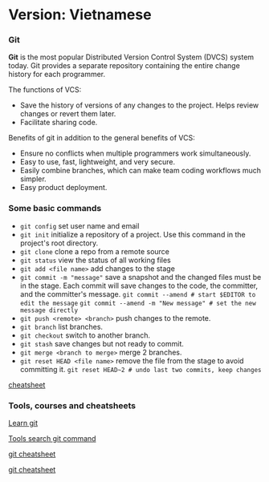 Version: Vietnamese
==========================

### Git

**Git** is the most popular Distributed Version Control System (DVCS) system today. Git provides a separate repository containing the entire change history for each programmer.

The functions of VCS:

- Save the history of versions of any changes to the project. Helps review changes or revert them later.
- Facilitate sharing code.

Benefits of git in addition to the general benefits of VCS:

- Ensure no conflicts when multiple programmers work simultaneously.
- Easy to use, fast, lightweight, and very secure.
- Easily combine branches, which can make team coding workflows much simpler.
- Easy product deployment.

### Some basic commands

- `git config` set user name and email
- `git init` initialize a repository of a project. Use this command in the project's root directory.
- `git clone` clone a repo from a remote source
- `git status` view the status of all working files
- `git add <file name>` add changes to the stage
- `git commit -m "message"` save a snapshot and the changed files must be in the stage. Each commit will save changes to the code, the committer, and the committer's message. `git commit --amend # start $EDITOR to edit the message` `git commit --amend -m "New message" # set the new message directly`
- `git push <remote> <branch>` push changes to the remote.
- `git branch` list branches.
- `git checkout` switch to another branch.
- `git stash` save changes but not ready to commit.
- `git merge <branch to merge>` merge 2 branches.
- `git reset HEAD <file name>` remove the file from the stage to avoid committing it. `git reset HEAD~2 # undo last two commits, keep changes`

[cheatsheet](/images/git.avif)

### Tools, courses and cheatsheets

[Learn git](https://learngitbranching.js.org/)

[Tools search git command](https://gitexplorer.com/)

[git cheatsheet](https://gitsheet.wtf)

[git cheatsheet](https://ndpsoftware.com/git-cheatsheet.html)
